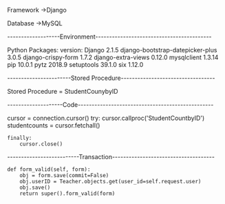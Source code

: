 Framework ->Django

Database ->MySQL

-------------------Environment------------------------------------------

Python Packages:		    version:
Django				    2.1.5
django-bootstrap-datepicker-plus    3.0.5
django-crispy-form                  1.7.2
django-extra-views		    0.12.0
mysqlclient 	                    1.3.14		
pip				    10.0.1
pytz				    2018.9
setuptools			    39.1.0
six				    1.12.0

-----------------------Stored Procedure----------------------------------

Stored Procedure = StudentCounybyID

--------------------Code-------------------------------------------------

 cursor = connection.cursor()
    try:
        cursor.callproc('StudentCountbyID')
        studentcounts = cursor.fetchall()

    finally:
        cursor.close()

--------------------------Transaction-------------------------------------

    def form_valid(self, form): 
        obj = form.save(commit=False)
        obj.userID = Teacher.objects.get(user_id=self.request.user)
        obj.save()
        return super().form_valid(form)
